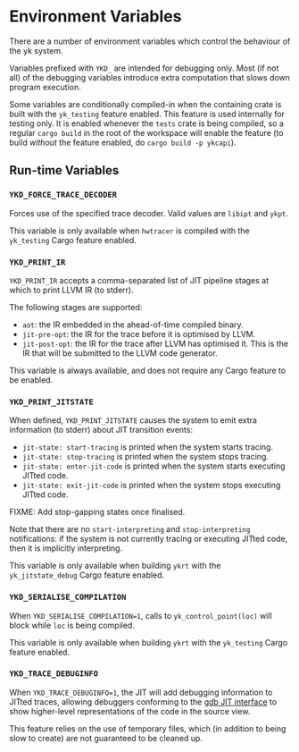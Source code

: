 # Environment Variables

There are a number of environment variables which control the behaviour of the
yk system.

Variables prefixed with `YKD_` are intended for debugging only. Most (if not
all) of the debugging variables introduce extra computation that slows down
program execution.

Some variables are conditionally compiled-in when the containing crate is built
with the `yk_testing` feature enabled. This feature is used internally for
testing only. It is enabled whenever the `tests` crate is being compiled, so a
regular `cargo build` in the root of the workspace will enable the feature (to
build *without* the feature enabled, do `cargo build -p ykcapi`).

## Run-time Variables

### `YKD_FORCE_TRACE_DECODER`

Forces use of the specified trace decoder. Valid values are `libipt` and
`ykpt`.

This variable is only available when `hwtracer` is compiled with the
`yk_testing` Cargo feature enabled.

### `YKD_PRINT_IR`

`YKD_PRINT_IR` accepts a comma-separated list of JIT pipeline stages at which
to print LLVM IR (to stderr).

The following stages are supported:

 - `aot`: the IR embedded in the ahead-of-time compiled binary.
 - `jit-pre-opt`: the IR for the trace before it is optimised by LLVM.
 - `jit-post-opt`: the IR for the trace after LLVM has optimised it. This is
   the IR that will be submitted to the LLVM code generator.

This variable is always available, and does not require any Cargo feature to be
enabled.

### `YKD_PRINT_JITSTATE`

When defined, `YKD_PRINT_JITSTATE` causes the system to emit extra information
(to stderr) about JIT transition events:

 * `jit-state: start-tracing` is printed when the system starts tracing.
 * `jit-state: stop-tracing` is printed when the system stops tracing.
 * `jit-state: enter-jit-code` is printed when the system starts executing
   JITted code.
 * `jit-state: exit-jit-code` is printed when the system stops executing
   JITted code.

FIXME: Add stop-gapping states once finalised.

Note that there are no `start-interpreting` and `stop-interpreting`
notifications: if the system is not currently tracing or executing JITted code,
then it is implicitly interpreting.

This variable is only available when building `ykrt` with the
`yk_jitstate_debug` Cargo feature enabled.

### `YKD_SERIALISE_COMPILATION`

When `YKD_SERIALISE_COMPILATION=1`, calls to `yk_control_point(loc)` will block
while `loc` is being compiled.

This variable is only available when building `ykrt` with the `yk_testing`
Cargo feature enabled.

### `YKD_TRACE_DEBUGINFO`

When `YKD_TRACE_DEBUGINFO=1`, the JIT will add debugging information to JITted
traces, allowing debuggers conforming to the [gdb JIT
interface](https://sourceware.org/gdb/current/onlinedocs/gdb/JIT-Interface.html)
to show higher-level representations of the code in the source view.

This feature relies on the use of temporary files, which (in addition to being
slow to create) are not guaranteed to be cleaned up.
